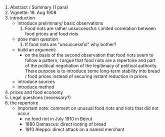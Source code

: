 1. Abstract / Summary (1 para)
2. Vignette: 19. Aug 1908
3. introduction
    - introduce preliminary/ basic observations
        1. Food riots are rather unsuccessful: Limited correlation between food prices and food riots
    - pose main question
        1. If food riots are "unsuccessful" why bother?
    - build an argument:
        + on the basis of the second observation that  food riots seem to follow a pattern<!--  / form a repertoire -->, I argue that food riots are a repertoire and part of the political negotiation of the legitimacy of political authority. There purpose is to introduce some long-term stability into bread / food prices instead of securing instant reduction in prices.
    - introduce sources
    - introduce method
3. prices and food economy
4. Legal questions (necessary?)
5. the repertoire
    - Important note: comment on unusual food riots and riots that did not occur
        + no food riot in July 1910 in Beirut
        + 1880 Damascus: direct looting of bread
        + 1910 Aleppo: direct attack on a named merchant